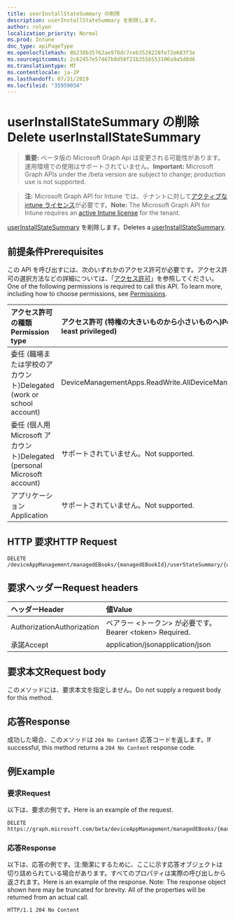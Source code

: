 ```yaml
---
title: userInstallStateSummary の削除
description: userInstallStateSummary を削除します。
author: rolyon
localization_priority: Normal
ms.prod: Intune
doc_type: apiPageType
ms.openlocfilehash: 8b238b35762ae978dc7ceb3528228fe72e683f3e
ms.sourcegitcommit: 2c62457e57467b8d50f21b255b553106a9a5d8d6
ms.translationtype: MT
ms.contentlocale: ja-JP
ms.lasthandoff: 07/31/2019
ms.locfileid: "35959034"
---
```

# <a name="delete-userinstallstatesummary"></a><span data-ttu-id="e55ed-103">userInstallStateSummary の削除</span><span class="sxs-lookup"><span data-stu-id="e55ed-103">Delete userInstallStateSummary</span></span>

> <span data-ttu-id="e55ed-104">**重要:** ベータ版の Microsoft Graph Api は変更される可能性があります。運用環境での使用はサポートされていません。</span><span class="sxs-lookup"><span data-stu-id="e55ed-104">**Important:** Microsoft Graph APIs under the /beta version are subject to change; production use is not supported.</span></span>

> <span data-ttu-id="e55ed-105">**注:** Microsoft Graph API for Intune では、テナントに対して[アクティブな intune ライセンス](https://go.microsoft.com/fwlink/?linkid=839381)が必要です。</span><span class="sxs-lookup"><span data-stu-id="e55ed-105">**Note:** The Microsoft Graph API for Intune requires an [active Intune license](https://go.microsoft.com/fwlink/?linkid=839381) for the tenant.</span></span>

<span data-ttu-id="e55ed-106">[userInstallStateSummary](../resources/intune-books-userinstallstatesummary.md) を削除します。</span><span class="sxs-lookup"><span data-stu-id="e55ed-106">Deletes a [userInstallStateSummary](../resources/intune-books-userinstallstatesummary.md).</span></span>

## <a name="prerequisites"></a><span data-ttu-id="e55ed-107">前提条件</span><span class="sxs-lookup"><span data-stu-id="e55ed-107">Prerequisites</span></span>
<span data-ttu-id="e55ed-p101">この API を呼び出すには、次のいずれかのアクセス許可が必要です。アクセス許可の選択方法などの詳細については、「[アクセス許可](/graph/permissions-reference)」を参照してください。</span><span class="sxs-lookup"><span data-stu-id="e55ed-p101">One of the following permissions is required to call this API. To learn more, including how to choose permissions, see [Permissions](/graph/permissions-reference).</span></span>

|<span data-ttu-id="e55ed-110">アクセス許可の種類</span><span class="sxs-lookup"><span data-stu-id="e55ed-110">Permission type</span></span>|<span data-ttu-id="e55ed-111">アクセス許可 (特権の大きいものから小さいものへ)</span><span class="sxs-lookup"><span data-stu-id="e55ed-111">Permissions (from most to least privileged)</span></span>|
|:---|:---|
|<span data-ttu-id="e55ed-112">委任 (職場または学校のアカウント)</span><span class="sxs-lookup"><span data-stu-id="e55ed-112">Delegated (work or school account)</span></span>|<span data-ttu-id="e55ed-113">DeviceManagementApps.ReadWrite.All</span><span class="sxs-lookup"><span data-stu-id="e55ed-113">DeviceManagementApps.ReadWrite.All</span></span>|
|<span data-ttu-id="e55ed-114">委任 (個人用 Microsoft アカウント)</span><span class="sxs-lookup"><span data-stu-id="e55ed-114">Delegated (personal Microsoft account)</span></span>|<span data-ttu-id="e55ed-115">サポートされていません。</span><span class="sxs-lookup"><span data-stu-id="e55ed-115">Not supported.</span></span>|
|<span data-ttu-id="e55ed-116">アプリケーション</span><span class="sxs-lookup"><span data-stu-id="e55ed-116">Application</span></span>|<span data-ttu-id="e55ed-117">サポートされていません。</span><span class="sxs-lookup"><span data-stu-id="e55ed-117">Not supported.</span></span>|

## <a name="http-request"></a><span data-ttu-id="e55ed-118">HTTP 要求</span><span class="sxs-lookup"><span data-stu-id="e55ed-118">HTTP Request</span></span>
<!-- {
  "blockType": "ignored"
}
-->
``` http
DELETE /deviceAppManagement/managedEBooks/{managedEBookId}/userStateSummary/{userInstallStateSummaryId}
```

## <a name="request-headers"></a><span data-ttu-id="e55ed-119">要求ヘッダー</span><span class="sxs-lookup"><span data-stu-id="e55ed-119">Request headers</span></span>
|<span data-ttu-id="e55ed-120">ヘッダー</span><span class="sxs-lookup"><span data-stu-id="e55ed-120">Header</span></span>|<span data-ttu-id="e55ed-121">値</span><span class="sxs-lookup"><span data-stu-id="e55ed-121">Value</span></span>|
|:---|:---|
|<span data-ttu-id="e55ed-122">Authorization</span><span class="sxs-lookup"><span data-stu-id="e55ed-122">Authorization</span></span>|<span data-ttu-id="e55ed-123">ベアラー &lt;トークン&gt; が必要です。</span><span class="sxs-lookup"><span data-stu-id="e55ed-123">Bearer &lt;token&gt; Required.</span></span>|
|<span data-ttu-id="e55ed-124">承諾</span><span class="sxs-lookup"><span data-stu-id="e55ed-124">Accept</span></span>|<span data-ttu-id="e55ed-125">application/json</span><span class="sxs-lookup"><span data-stu-id="e55ed-125">application/json</span></span>|

## <a name="request-body"></a><span data-ttu-id="e55ed-126">要求本文</span><span class="sxs-lookup"><span data-stu-id="e55ed-126">Request body</span></span>
<span data-ttu-id="e55ed-127">このメソッドには、要求本文を指定しません。</span><span class="sxs-lookup"><span data-stu-id="e55ed-127">Do not supply a request body for this method.</span></span>

## <a name="response"></a><span data-ttu-id="e55ed-128">応答</span><span class="sxs-lookup"><span data-stu-id="e55ed-128">Response</span></span>
<span data-ttu-id="e55ed-129">成功した場合、このメソッドは `204 No Content` 応答コードを返します。</span><span class="sxs-lookup"><span data-stu-id="e55ed-129">If successful, this method returns a `204 No Content` response code.</span></span>

## <a name="example"></a><span data-ttu-id="e55ed-130">例</span><span class="sxs-lookup"><span data-stu-id="e55ed-130">Example</span></span>

### <a name="request"></a><span data-ttu-id="e55ed-131">要求</span><span class="sxs-lookup"><span data-stu-id="e55ed-131">Request</span></span>
<span data-ttu-id="e55ed-132">以下は、要求の例です。</span><span class="sxs-lookup"><span data-stu-id="e55ed-132">Here is an example of the request.</span></span>
``` http
DELETE https://graph.microsoft.com/beta/deviceAppManagement/managedEBooks/{managedEBookId}/userStateSummary/{userInstallStateSummaryId}
```

### <a name="response"></a><span data-ttu-id="e55ed-133">応答</span><span class="sxs-lookup"><span data-stu-id="e55ed-133">Response</span></span>
<span data-ttu-id="e55ed-p102">以下は、応答の例です。注:簡潔にするために、ここに示す応答オブジェクトは切り詰められている場合があります。すべてのプロパティは実際の呼び出しから返されます。</span><span class="sxs-lookup"><span data-stu-id="e55ed-p102">Here is an example of the response. Note: The response object shown here may be truncated for brevity. All of the properties will be returned from an actual call.</span></span>
``` http
HTTP/1.1 204 No Content
```





